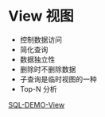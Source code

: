 # View 视图

- 控制数据访问
- 简化查询
- 数据独立性
- 删除时不删除数据
- 子查询是临时视图的一种
- Top-N 分析  

[SQL-DEMO-View](../../sql_demo/ddl/view.sql)
